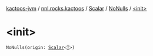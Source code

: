 [kactoos-jvm](../../../index.md) / [nnl.rocks.kactoos](../../index.md) / [Scalar](../index.md) / [NoNulls](index.md) / [&lt;init&gt;](./-init-.md)

# &lt;init&gt;

`NoNulls(origin: `[`Scalar`](../index.md)`<`[`T`](index.md#T)`>)`